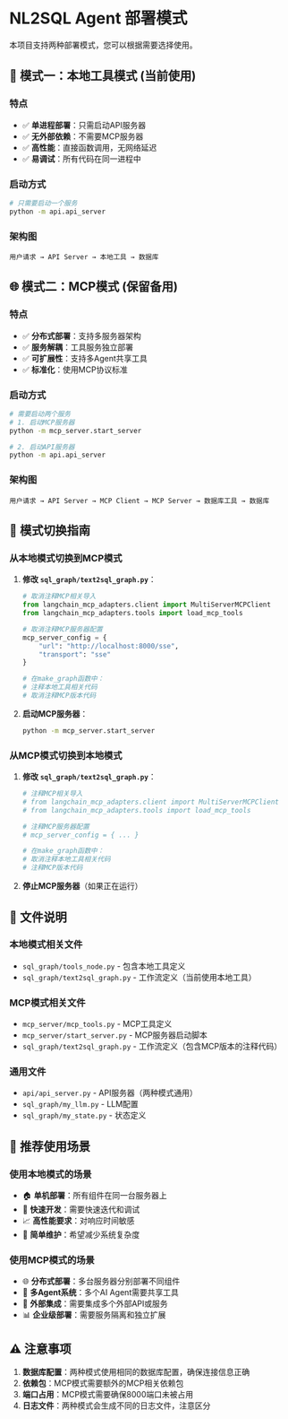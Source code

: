# NL2SQL Agent 部署模式

本项目支持两种部署模式，您可以根据需要选择使用。

## 🚀 模式一：本地工具模式 (当前使用)

### 特点
- ✅ **单进程部署**：只需启动API服务器
- ✅ **无外部依赖**：不需要MCP服务器
- ✅ **高性能**：直接函数调用，无网络延迟
- ✅ **易调试**：所有代码在同一进程中

### 启动方式
```bash
# 只需要启动一个服务
python -m api.api_server
```

### 架构图
```
用户请求 → API Server → 本地工具 → 数据库
```

## 🌐 模式二：MCP模式 (保留备用)

### 特点
- ✅ **分布式部署**：支持多服务器架构
- ✅ **服务解耦**：工具服务独立部署
- ✅ **可扩展性**：支持多Agent共享工具
- ✅ **标准化**：使用MCP协议标准

### 启动方式
```bash
# 需要启动两个服务
# 1. 启动MCP服务器
python -m mcp_server.start_server

# 2. 启动API服务器
python -m api.api_server
```

### 架构图
```
用户请求 → API Server → MCP Client → MCP Server → 数据库工具 → 数据库
```

## 🔄 模式切换指南

### 从本地模式切换到MCP模式

1. **修改 `sql_graph/text2sql_graph.py`**：
   ```python
   # 取消注释MCP相关导入
   from langchain_mcp_adapters.client import MultiServerMCPClient
   from langchain_mcp_adapters.tools import load_mcp_tools
   
   # 取消注释MCP服务器配置
   mcp_server_config = {
       "url": "http://localhost:8000/sse",
       "transport": "sse"
   }
   
   # 在make_graph函数中：
   # 注释本地工具相关代码
   # 取消注释MCP版本代码
   ```

2. **启动MCP服务器**：
   ```bash
   python -m mcp_server.start_server
   ```

### 从MCP模式切换到本地模式

1. **修改 `sql_graph/text2sql_graph.py`**：
   ```python
   # 注释MCP相关导入
   # from langchain_mcp_adapters.client import MultiServerMCPClient
   # from langchain_mcp_adapters.tools import load_mcp_tools
   
   # 注释MCP服务器配置
   # mcp_server_config = { ... }
   
   # 在make_graph函数中：
   # 取消注释本地工具相关代码
   # 注释MCP版本代码
   ```

2. **停止MCP服务器**（如果正在运行）

## 📁 文件说明

### 本地模式相关文件
- `sql_graph/tools_node.py` - 包含本地工具定义
- `sql_graph/text2sql_graph.py` - 工作流定义（当前使用本地工具）

### MCP模式相关文件  
- `mcp_server/mcp_tools.py` - MCP工具定义
- `mcp_server/start_server.py` - MCP服务器启动脚本
- `sql_graph/text2sql_graph.py` - 工作流定义（包含MCP版本的注释代码）

### 通用文件
- `api/api_server.py` - API服务器（两种模式通用）
- `sql_graph/my_llm.py` - LLM配置
- `sql_graph/my_state.py` - 状态定义

## 🎯 推荐使用场景

### 使用本地模式的场景
- 🏠 **单机部署**：所有组件在同一台服务器上
- 🚀 **快速开发**：需要快速迭代和调试
- 📈 **高性能要求**：对响应时间敏感
- 🔧 **简单维护**：希望减少系统复杂度

### 使用MCP模式的场景
- 🌐 **分布式部署**：多台服务器分别部署不同组件
- 🤝 **多Agent系统**：多个AI Agent需要共享工具
- 🔌 **外部集成**：需要集成多个外部API或服务
- 📊 **企业级部署**：需要服务隔离和独立扩展

## ⚠️ 注意事项

1. **数据库配置**：两种模式使用相同的数据库配置，确保连接信息正确
2. **依赖包**：MCP模式需要额外的MCP相关依赖包
3. **端口占用**：MCP模式需要确保8000端口未被占用
4. **日志文件**：两种模式会生成不同的日志文件，注意区分
